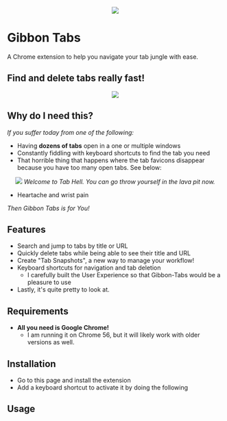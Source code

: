 <p align="center">
  <img src="https://github.com/macadev/Gibbon-Tabs/blob/master/repo_images/banner_logo.jpeg"/>
</p>

# Gibbon Tabs

A Chrome extension to help you navigate your tab jungle with ease.

## Find and delete tabs really fast!

<p align="center">
  <img src="https://github.com/macadev/Gibbon-Tabs/blob/master/repo_images/gibbon_tabs_search.gif"/>
</p>

## Why do I need this?

_If you suffer today from one of the following:_

- Having __dozens of tabs__ open in a one or multiple windows
- Constantly fiddling with keyboard shortcuts to find the tab you need
- That horrible thing that happens where the tab favicons disappear because you have too many open tabs. See below:

<p align="center">
  <img src="https://github.com/macadev/Gibbon-Tabs/blob/master/repo_images/tab_hell.png"/>
  <em>Welcome to Tab Hell. You can go throw yourself in the lava pit now.</em>
</p>

- Heartache and wrist pain

_Then Gibbon Tabs is for You!_

## Features

- Search and jump to tabs by title or URL
- Quickly delete tabs while being able to see their title and URL
- Create "Tab Snapshots", a new way to manage your workflow!
- Keyboard shortcuts for navigation and tab deletion
  - I carefully built the User Experience so that Gibbon-Tabs would be a pleasure to use
- Lastly, it's quite pretty to look at.

## Requirements

- __All you need is Google Chrome!__
  - I am running it on Chrome 56, but it will likely work with older versions as well.

## Installation

- Go to this page and install the extension
- Add a keyboard shortcut to activate it by doing the following

## Usage

